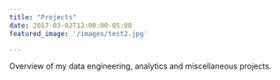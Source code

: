 ```yaml
---
title: "Projects"
date: 2017-03-02T12:00:00-05:00
featured_image: '/images/test2.jpg'

---
```

Overview of my data engineering, analytics and miscellaneous projects.
<!--
Articles are paginated with only three posts here for example. You can set the number of entries to show on this page with the "pagination" setting in the config file.
-->

